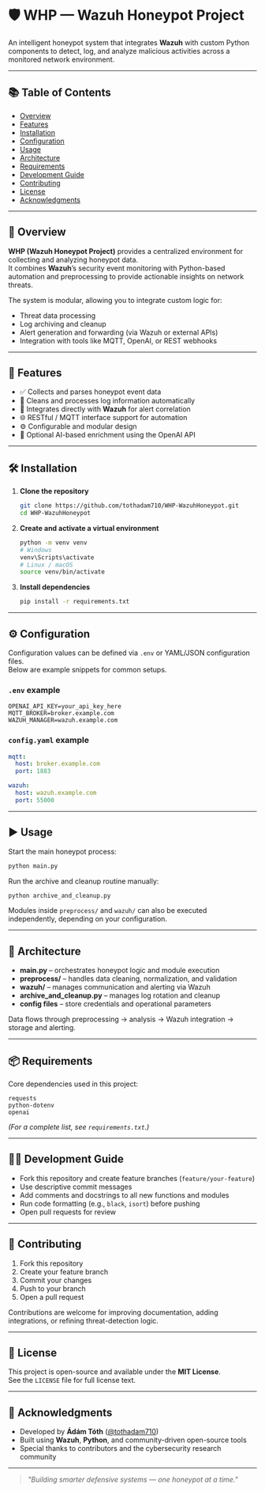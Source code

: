 # 🛡️ WHP — Wazuh Honeypot Project

An intelligent honeypot system that integrates **Wazuh** with custom Python components to detect, log, and analyze malicious activities across a monitored network environment.

---

## 📚 Table of Contents
- [Overview](#overview)
- [Features](#features)
- [Installation](#installation)
- [Configuration](#configuration)
- [Usage](#usage)
- [Architecture](#architecture)
- [Requirements](#requirements)
- [Development Guide](#development-guide)
- [Contributing](#contributing)
- [License](#license)
- [Acknowledgments](#acknowledgments)

---

## 🧩 Overview

**WHP (Wazuh Honeypot Project)** provides a centralized environment for collecting and analyzing honeypot data.  
It combines **Wazuh**’s security event monitoring with Python-based automation and preprocessing to provide actionable insights on network threats.

The system is modular, allowing you to integrate custom logic for:
- Threat data processing  
- Log archiving and cleanup  
- Alert generation and forwarding (via Wazuh or external APIs)  
- Integration with tools like MQTT, OpenAI, or REST webhooks  

---

## 🚀 Features

- ✅ Collects and parses honeypot event data  
- 🧮 Cleans and processes log information automatically  
- 🔗 Integrates directly with **Wazuh** for alert correlation  
- 🌐 RESTful / MQTT interface support for automation  
- ⚙️ Configurable and modular design  
- 🧠 Optional AI-based enrichment using the OpenAI API  

---

## 🛠️ Installation

1. **Clone the repository**
   ```bash
   git clone https://github.com/tothadam710/WHP-WazuhHoneypot.git
   cd WHP-WazuhHoneypot
   ```

2. **Create and activate a virtual environment**
   ```bash
   python -m venv venv
   # Windows
   venv\Scripts\activate
   # Linux / macOS
   source venv/bin/activate
   ```

3. **Install dependencies**
   ```bash
   pip install -r requirements.txt
   ```

---

## ⚙️ Configuration

Configuration values can be defined via `.env` or YAML/JSON configuration files.  
Below are example snippets for common setups.

### `.env` example
```env
OPENAI_API_KEY=your_api_key_here
MQTT_BROKER=broker.example.com
WAZUH_MANAGER=wazuh.example.com
```

### `config.yaml` example
```yaml
mqtt:
  host: broker.example.com
  port: 1883

wazuh:
  host: wazuh.example.com
  port: 55000
```

---

## ▶️ Usage

Start the main honeypot process:
```bash
python main.py
```

Run the archive and cleanup routine manually:
```bash
python archive_and_cleanup.py
```

Modules inside `preprocess/` and `wazuh/` can also be executed independently, depending on your configuration.

---

## 🧱 Architecture

- **main.py** – orchestrates honeypot logic and module execution  
- **preprocess/** – handles data cleaning, normalization, and validation  
- **wazuh/** – manages communication and alerting via Wazuh  
- **archive_and_cleanup.py** – manages log rotation and cleanup  
- **config files** – store credentials and operational parameters  

Data flows through preprocessing → analysis → Wazuh integration → storage and alerting.

---

## 📦 Requirements

Core dependencies used in this project:

```
requests
python-dotenv
openai
```

*(For a complete list, see `requirements.txt`.)*

---

## 🧑‍💻 Development Guide

- Fork this repository and create feature branches (`feature/your-feature`)  
- Use descriptive commit messages  
- Add comments and docstrings to all new functions and modules  
- Run code formatting (e.g., `black`, `isort`) before pushing  
- Open pull requests for review  

---

## 🤝 Contributing

1. Fork this repository  
2. Create your feature branch  
3. Commit your changes  
4. Push to your branch  
5. Open a pull request  

Contributions are welcome for improving documentation, adding integrations, or refining threat-detection logic.

---

## 📄 License

This project is open-source and available under the **MIT License**.  
See the `LICENSE` file for full license text.

---

## 🙏 Acknowledgments

- Developed by **Ádám Tóth** ([@tothadam710](https://github.com/tothadam710))  
- Built using **Wazuh**, **Python**, and community-driven open-source tools  
- Special thanks to contributors and the cybersecurity research community  

---

> *"Building smarter defensive systems — one honeypot at a time."*
